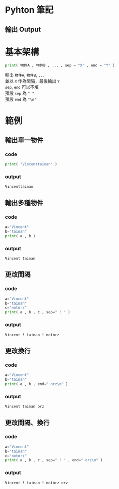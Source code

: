 # **Pyhton 筆記**  
## 輸出 Output  

# 基本架構  

```python
print( 物件A , 物件B , ... , sep = "X" , end = "Y" )
```

輸出 `物件A`, `物件B`, `...`  
並以 `X` 作為間隔，最後輸出 `Y`  
`sep`, `end` 可以不填  
預設 `sep` 為 `" "`  
預設 `end` 為 `"\n"`  

# 範例  
## 輸出單一物件  

### code  
```python
print( "Vincenttainan" )
```
### output  
```
Vincenttainan
```

## 輸出多種物件  

### code  
```python
a="Vincent"
b="tainan"
print( a , b )
```
### output  
```
Vincent tainan
```

## 更改間隔  

### code  
```python
a="Vincent"
b="tainan"
c="notorz"
print( a , b , c , sep=" ! " )
```
### output  
```
Vincent ! tainan ! notorz
```

## 更改換行  

### code  
```python
a="Vincent"
b="tainan"
print( a , b , end=" orz\n" )
```
### output  
```
Vincent tainan orz
```

## 更改間隔、換行  

### code  
```python
a="Vincent"
b="tainan"
c="notorz"
print( a , b , c , sep=" ! " , end=" orz\n" )
```
### output  
```
Vincent ! tainan ! notorz orz
```

